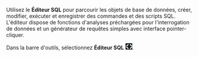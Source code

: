 Utilisez le **Éditeur SQL** pour parcourir les objets de base de données, créer, modifier, exécuter et enregistrer des commandes et des scripts SQL. L'éditeur dispose de fonctions d'analyses préchargées pour l'interrogation de données et un générateur de requêtes simples avec interface pointer-cliquer.

Dans la barre d'outils, sélectionnez **Éditeur SQL** ![Icône d'éditeur SQL](Images/swv1689722766775.png).

